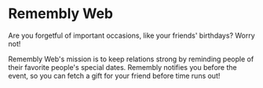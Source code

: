 # Remembly Web

Are you forgetful of important occasions, like your friends' birthdays? Worry not!

Remembly Web's mission is to keep relations strong by reminding people of their favorite people's special dates. Remembly notifies you before the event, so you can fetch a gift for your friend before time runs out!
